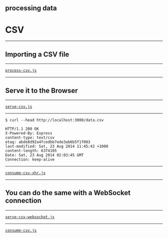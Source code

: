 ## processing data
# CSV

---

## Importing a CSV file

---

[`process-csv.js`](examples/streaming-csv/process-csv.js)

---

## Serve it to the Browser

---

[`serve-csv.js`](examples/streaming-csv/serve-csv.js ":10")

---

```no-highlight
$ curl --head http://localhost:3000/data.csv
```

```no-highlight
HTTP/1.1 200 OK
X-Powered-By: Express
content-type: text/csv
etag: abde8d92a4fcedbb7ede3ab6b5f1f003
last-modified: Sat, 23 Aug 2014 11:45:42 +1000
content-length: 6374105
Date: Sat, 23 Aug 2014 02:03:45 GMT
Connection: keep-alive
```

---

[`consume-csv-xhr.js`](examples/streaming-csv/client/consume-csv-xhr.js)

---

## You can do the same with a WebSocket connection

---

[`serve-csv-websocket.js`](examples/streaming-csv/serve-csv-websocket.js)

---

[`consume-csv.js`](examples/streaming-csv/client/consume-csv.js)
